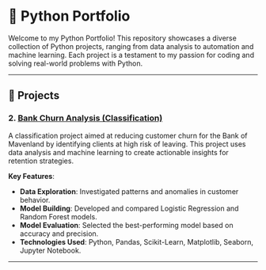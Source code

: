 # 🐍 Python Portfolio

Welcome to my Python Portfolio! This repository showcases a diverse collection of Python projects, ranging from data analysis to automation and machine learning. Each project is a testament to my passion for coding and solving real-world problems with Python.

---

## 🚀 **Projects**

### 2. [Bank Churn Analysis (Classification)](https://github.com/nongma123/Bank_Churn_Analysis)

A classification project aimed at reducing customer churn for the Bank of Mavenland by identifying clients at high risk of leaving. This project uses data analysis and machine learning to create actionable insights for retention strategies.

**Key Features**:
- **Data Exploration**: Investigated patterns and anomalies in customer behavior.
- **Model Building**: Developed and compared Logistic Regression and Random Forest models.
- **Model Evaluation**: Selected the best-performing model based on accuracy and precision.
- **Technologies Used**: Python, Pandas, Scikit-Learn, Matplotlib, Seaborn, Jupyter Notebook.

---

